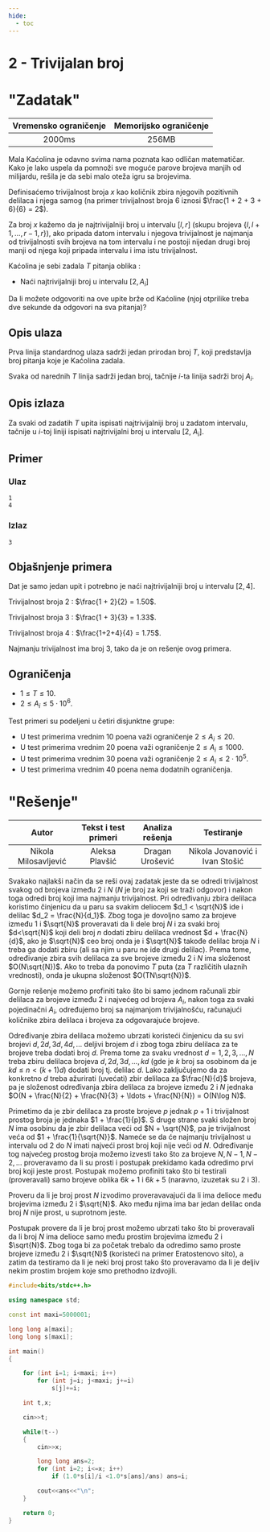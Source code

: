 ```yaml
---
hide:
  - toc
---
```


# 2 - Trivijalan broj

#  "Zadatak"

| Vremensko ograničenje | Memorijsko ograničenje |
|:-:|:-:|
| 2000ms | 256MB |

Mala Kaćolina je odavno svima nama poznata kao odličan matematičar. Kako je lako uspela da pomnoži sve moguće parove brojeva manjih od milijardu, rešila je da sebi malo oteža igru sa brojevima.

Definisaćemo trivijalnost broja $x$  kao količnik zbira njegovih pozitivnih delilaca i njega samog (na primer trivijalnost broja $6$ iznosi $\frac{1 + 2 + 3 + 6}{6} = 2$).

Za broj $x$ kažemo da je najtrivijalniji broj u intervalu $[l,r]$ (skupu brojeva $\{ l, l+1, \ldots, r-1, r \}$), ako pripada datom intervalu i njegova trivijalnost je najmanja od trivijalnosti svih brojeva na tom intervalu i ne postoji nijedan drugi broj manji od njega koji pripada intervalu i ima istu trivijalnost. 

Kaćolina je sebi zadala $T$ pitanja oblika :

- Naći najtrivijalniji broj u intervalu $[2, A_i]$

Da li možete odgovoriti na ove upite brže od Kaćoline (njoj otprilike treba dve sekunde da odgovori na sva pitanja)?

## Opis ulaza
Prva linija standardnog ulaza sadrži jedan prirodan broj $T$, koji predstavlja broj pitanja koje je Kaćolina zadala.

Svaka od narednih $T$ linija sadrži jedan broj, tačnije $i$-ta linija sadrži broj $A_i$.

## Opis izlaza
Za svaki od zadatih $T$ upita ispisati najtrivijalniji broj u zadatom intervalu, tačnije u $i$-toj liniji ispisati najtrivijalni broj u intervalu [$2$, $A_i$].

## Primer
### Ulaz
```
1
4
```

### Izlaz
```
3
```

## Objašnjenje primera
Dat je samo jedan upit i potrebno je naći najtrivijalniji broj u intervalu $[2, 4]$.

Trivijalnost broja 2 : $\frac{1 + 2}{2} = 1.50$.

Trivijalnost broja 3 : $\frac{1 + 3}{3} = 1.33$.

Trivijalnost broja 4 : $\frac{1+2+4}{4} = 1.75$.

Najmanju trivijalnost ima broj $3$, tako da je on rešenje ovog primera.

## Ograničenja

* $1 \leq T \leq 10$.
* $2 \leq A_i \leq  5 \cdot 10^6$.

Test primeri su podeljeni u četiri disjunktne grupe:

* U test primerima vrednim $10$ poena važi ograničenje $2\leq A_i \leq 20$.
* U test primerima vrednim $20$ poena važi ograničenje $2\leq A_i \leq 1000$.
* U test primerima vrednim $30$ poena važi ograničenje $2\leq A_i \leq 2\cdot 10^5$.
* U test primerima vrednim $40$ poena nema dodatnih ograničenja.


#  "Rešenje"

| Autor | Tekst i test primeri | Analiza rеšenja | Testiranje |
|:-:|:-:|:-:|:-:|
| Nikola Milosavljević | Aleksa Plavšić | Dragan Urošević | Nikola Jovanović i Ivan Stošić |

Svakako najlakši način da se reši ovaj zadatak jeste da se odredi trivijalnost svakog od brojeva između $2$ i $N$ ($N$ je broj za koji se traži odgovor) i nakon toga odredi broj koji ima najmanju trivijalnost. Pri određivanju zbira delilaca koristimo činjenicu da u paru sa svakim deliocem $d_1 < \sqrt{N}$ ide i delilac $d_2 = \frac{N}{d_1}$. Zbog toga je dovoljno samo za brojeve između $1$ i $\sqrt{N}$ proveravati da li dele broj $N$ i za svaki broj $d<\sqrt{N}$ koji deli broj $n$ dodati zbiru delilaca vrednost $d + \frac{N}{d}$, ako je $\sqrt{N}$ ceo broj onda je i $\sqrt{N}$ takođe delilac broja $N$ i treba ga dodati zbiru (ali sa njim u paru ne ide drugi delilac). Prema tome, određivanje zbira svih delilaca za sve brojeve između $2$ i $N$ ima složenost $O(N\sqrt{N})$. Ako to treba da ponovimo $T$ puta (za $T$ različitih ulaznih vrednosti), onda je ukupna složenost $O(TN\sqrt{N})$.

Gornje rešenje možemo profiniti tako što bi samo jednom računali zbir delilaca za brojeve između $2$ i najvećeg od brojeva $A_i$, nakon toga za svaki pojedinačni $A_i$, određujemo broj sa najmanjom trivijalnošću, računajući količnike zbira delilaca i brojeva za odgovarajuće brojeve.

Određivanje zbira delilaca možemo ubrzati koristeći činjenicu da su svi brojevi $d, 2d, 3d, 4d, \ldots$ deljivi brojem $d$ i zbog toga zbiru delilaca za te brojeve treba dodati broj $d$. Prema tome za svaku vrednost $d=1, 2, 3, \ldots, N$ treba zbiru delilaca brojeva $d, 2d, 3d, \ldots, kd$ (gde je $k$ broj sa osobinom da je $kd \leq n < (k+1)d$) dodati broj tj. delilac $d$. Lako zaključujemo da za konkretno $d$ treba ažurirati (uvećati) zbir delilaca za $\frac{N}{d}$ brojeva, pa je složenost određivanja zbira delilaca za brojeve između $2$ i $N$ jednaka $O(N + \frac{N}{2} + \frac{N}{3} + \ldots + \frac{N}{N}) = O(N\log N)$.

Primetimo da je zbir delilaca za proste brojeve $p$ jednak $p+1$ i trivijalnost prostog broja je jednaka $1 + \frac{1}{p}$. S druge strane svaki složen broj $N$ ima osobinu da je zbir delilaca veći od $N + \sqrt{N}$, pa je trivijalnost veća od $1 + \frac{1}{\sqrt{N}}$. Nameće se da će najmanju trivijalnost u intervalu od $2$ do $N$ imati najveći prost broj koji nije veći od $N$.  Određivanje tog najvećeg prostog broja možemo izvesti tako što za brojeve $N, N-1, N-2, \ldots$ proveravamo da li su prosti i postupak prekidamo kada odredimo prvi broj koji jeste prost. Postupak možemo profiniti tako što bi testirali (proveravali) samo brojeve oblika $6k+1$ i $6k+5$ (naravno, izuzetak su $2$ i $3$).

Proveru da li je broj prost $N$ izvodimo proveravavajući da li ima delioce među brojevima između $2$ i $\sqrt{N}$. Ako među njima ima bar jedan delilac onda broj $N$ nije prost, u suprotnom jeste.

Postupak provere da li je broj prost možemo ubrzati tako što bi proveravali da li broj $N$ ima delioce samo među prostim brojevima između $2$ i $\sqrt{N}$. Zbog toga bi za početak trebalo da odredimo samo proste brojeve između $2$ i $\sqrt{N}$ (koristeći na primer Eratostenovo sito), a zatim da testiramo da li je neki broj prost tako što proveravamo da li je deljiv nekim prostim brojem koje smo prethodno izdvojili.

``` cpp title="02_trivijalan_broj.cpp" linenums="1"
#include<bits/stdc++.h>

using namespace std;

const int maxi=5000001;

long long a[maxi];
long long s[maxi];

int main()
{

    for (int i=1; i<maxi; i++)
        for (int j=i; j<maxi; j+=i)
            s[j]+=i;

    int t,x;

    cin>>t;

    while(t--)
    {
        cin>>x;

        long long ans=2;
        for (int i=2; i<=x; i++)
            if (1.0*s[i]/i <1.0*s[ans]/ans) ans=i;

        cout<<ans<<"\n";
    }

    return 0;
}

```
